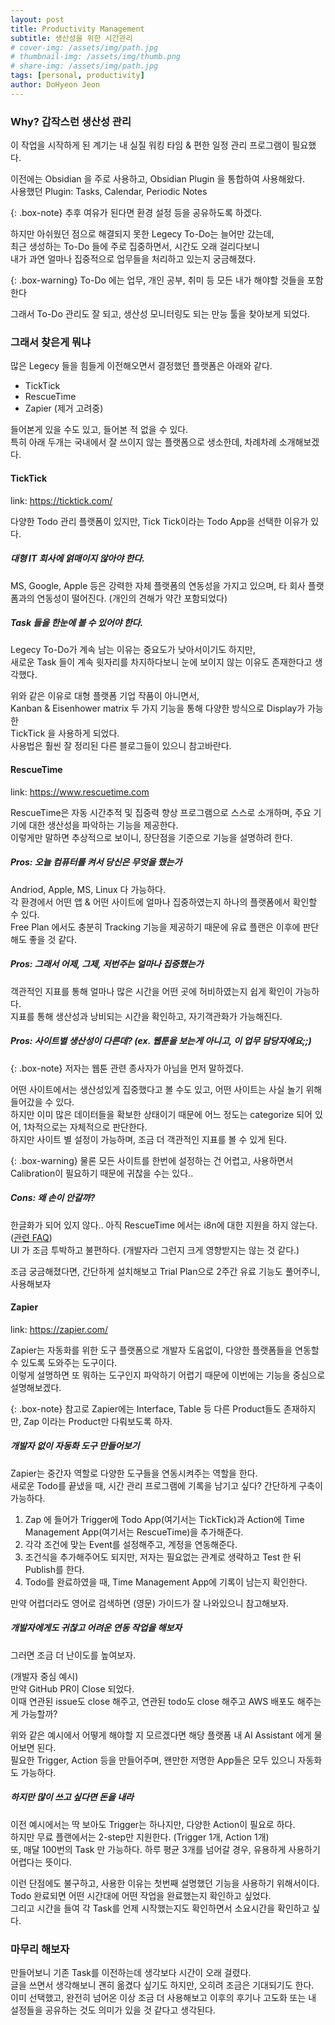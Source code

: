 ```yaml
---
layout: post
title: Productivity Management
subtitle: 생산성을 위한 시간관리
# cover-img: /assets/img/path.jpg
# thumbnail-img: /assets/img/thumb.png
# share-img: /assets/img/path.jpg
tags: [personal, productivity]
author: DoHyeon Jeon
---
```


### Why? 갑작스런 생산성 관리
이 작업을 시작하게 된 계기는 내 실질 워킹 타임 & 편한 일정 관리 프로그램이 필요했다.  

이전에는 Obsidian 을 주로 사용하고, Obsidian Plugin 을 통합하여 사용해왔다.  
사용했던 Plugin: Tasks, Calendar, Periodic Notes  

{: .box-note}
추후 여유가 된다면 환경 설정 등을 공유하도록 하겠다.

하지만 아쉬웠던 점으로 해결되지 못한 Legecy To-Do는 늘어만 갔는데,  
최근 생성하는 To-Do 들에 주로 집중하면서, 시간도 오래 걸리다보니  
내가 과연 얼마나 집중적으로 업무들을 처리하고 있는지 궁금해졌다.  

{: .box-warning}
To-Do 에는 업무, 개인 공부, 취미 등 모든 내가 해야할 것들을 포함한다

그래서 To-Do 관리도 잘 되고, 생산성 모니터링도 되는 만능 툴을 찾아보게 되었다.  


### 그래서 찾은게 뭐냐
많은 Legecy 들을 힘들게 이전해오면서 결정했던 플랫폼은 아래와 같다.    
- TickTick
- RescueTime
- Zapier (제거 고려중)

들어본게 있을 수도 있고, 들어본 적 없을 수 있다.  
특히 아래 두개는 국내에서 잘 쓰이지 않는 플랫폼으로 생소한데, 차례차례 소개해보겠다.  


#### TickTick
link: https://ticktick.com/

다양한 Todo 관리 플랫폼이 있지만, Tick Tick이라는 Todo App을 선택한 이유가 있다.  

##### 대형 IT 회사에 얽매이지 않아야 한다.
MS, Google, Apple 등은 강력한 자체 플랫폼의 연동성을 가지고 있으며, 타 회사 플랫폼과의 연동성이 떨어진다. (개인의 견해가 약간 포함되었다)  

##### Task 들을 한눈에 볼 수 있어야 한다.
Legecy To-Do가 계속 남는 이유는 중요도가 낮아서이기도 하지만,   
새로운 Task 들이 계속 윗자리를 차지하다보니 눈에 보이지 않는 이유도 존재한다고 생각했다.  

위와 같은 이유로 대형 플랫폼 기업 작품이 아니면서,  
Kanban & Eisenhower matrix 두 가지 기능을 통해 다양한 방식으로 Display가 가능한  
TickTick 을 사용하게 되었다.  
사용법은 훨씬 잘 정리된 다른 블로그들이 있으니 참고바란다.  


#### RescueTime
link: https://www.rescuetime.com

RescueTime은 자동 시간추적 및 집중력 향상 프로그램으로 스스로 소개하며, 주요 기기에 대한 생산성을 파악하는 기능을 제공한다.  
이렇게만 말하면 추상적으로 보이니, 장단점을 기준으로 기능을 설명하려 한다.  

##### Pros: 오늘 컴퓨터를 켜서 당신은 무엇을 했는가
Andriod, Apple, MS, Linux 다 가능하다.  
각 환경에서 어떤 앱 & 어떤 사이트에 얼마나 집중하였는지 하나의 플랫폼에서 확인할 수 있다.  
Free Plan 에서도 충분히 Tracking 기능을 제공하기 때문에 유료 플랜은 이후에 판단해도 좋을 것 같다.  
##### Pros: 그래서 어제, 그제, 저번주는 얼마나 집중했는가
객관적인 지표를 통해 얼마나 많은 시간을 어떤 곳에 허비하였는지 쉽게 확인이 가능하다.  
지표를 통해 생산성과 낭비되는 시간을 확인하고, 자기객관화가 가능해진다.  


##### Pros: 사이트별 생산성이 다른데? (ex. 웹툰을 보는게 아니고, 이 업무 담당자에요;;)

{: .box-note}
저자는 웹툰 관련 종사자가 아님을 먼저 말하겠다. 

어떤 사이트에서는 생산성있게 집중했다고 볼 수도 있고, 어떤 사이트는 사실 놀기 위해 들어갔을 수 있다.   
하지만 이미 많은 데이터들을 확보한 상태이기 때문에 어느 정도는 categorize 되어 있어, 1차적으로는 자체적으로 판단한다.  
하지만 사이트 별 설정이 가능하며, 조금 더 객관적인 지표를 볼 수 있게 된다.  

{: .box-warning}
물론 모든 사이트를 한번에 설정하는 건 어렵고, 사용하면서 Calibration이 필요하기 때문에 귀찮을 수는 있다..  

##### Cons: 왜 손이 안갈까?
한글화가 되어 있지 않다.. 아직 RescueTime 에서는 i8n에 대한 지원을 하지 않는다. ([관련 FAQ](https://newrescuetime.helpscoutdocs.com/article/372-what-languages-does-rescuetime-support))  
UI 가 조금 투박하고 불편하다. (개발자라 그런지 크게 영향받지는 않는 것 같다.)  


조금 궁금해졌다면, 간단하게 설치해보고 Trial Plan으로 2주간 유료 기능도 풀어주니, 사용해보자  


#### Zapier
link: https://zapier.com/

Zapier는 자동화를 위한 도구 플랫폼으로 개발자 도움없이, 다양한 플랫폼들을 연동할 수 있도록 도와주는 도구이다.  
이렇게 설명하면 또 뭐하는 도구인지 파악하기 어렵기 때문에 이번에는 기능을 중심으로 설명해보겠다.  

{: .box-note}
참고로 Zapier에는 Interface, Table 등 다른 Product들도 존재하지만, Zap 이라는 Product만 다뤄보도록 하자.  

##### 개발자 없이 자동화 도구 만들어보기
Zapier는 중간자 역할로 다양한 도구들을 연동시켜주는 역할을 한다.  
새로운 Todo를 끝냈을 때, 시간 관리 프로그램에 기록을 남기고 싶다? 간단하게 구축이 가능하다.  

1. Zap 에 들어가 Trigger에 Todo App(여기서는 TickTick)과 Action에 Time Management App(여기서는 RescueTime)을 추가해준다.
2. 각각 조건에 맞는 Event를 설정해주고, 계정을 연동해준다.
3. 조건식을 추가해주어도 되지만, 저자는 필요없는 관계로 생략하고 Test 한 뒤 Publish를 한다.
4. Todo를 완료하였을 때, Time Management App에 기록이 남는지 확인한다.

만약 어렵더라도 영어로 검색하면 (영문) 가이드가 잘 나와있으니 참고해보자.  

##### 개발자에게도 귀찮고 어려운 연동 작업을 해보자
그러면 조금 더 난이도를 높여보자.  

(개발자 중심 예시)   
만약 GitHub PR이 Close 되었다.   
이때 연관된 issue도 close 해주고, 연관된 todo도 close 해주고 AWS 배포도 해주는게 가능할까?  

위와 같은 예시에서 어떻게 해야할 지 모르겠다면 해당 플랫폼 내 AI Assistant 에게 물어보면 된다.  
필요한 Trigger, Action 등을 만들어주며, 왠만한 저명한 App들은 모두 있으니 자동화도 가능하다.  

##### 하지만 많이 쓰고 싶다면 돈을 내라
이전 예시에서는 딱 보아도 Trigger는 하나지만, 다양한 Action이 필요로 하다.  
하지만 무료 플랜에서는 2-step만 지원한다. (Trigger 1개, Action 1개)  
또, 매달 100번의 Task 만 가능하다. 하루 평균 3개를 넘어갈 경우, 유용하게 사용하기 어렵다는 뜻이다.  

이런 단점에도 불구하고, 사용한 이유는 첫번째 설명했던 기능을 사용하기 위해서이다.  
Todo 완료되면 어떤 시간대에 어떤 작업을 완료했는지 확인하고 싶었다.  
그리고 시간을 들여 각 Task를 언제 시작했는지도 확인하면서 소요시간을 확인하고 싶다.  


### 마무리 해보자
만들어보니 기존 Task를 이전하는데 생각보다 시간이 오래 걸렸다.  
글을 쓰면서 생각해보니 괜히 옮겼다 싶기도 하지만, 오히려 조금은 기대되기도 한다.  
이미 선택했고, 완전히 넘어온 이상 조금 더 사용해보고 이후의 후기나 고도화 또는 내 설정들을 공유하는 것도 의미가 있을 것 같다고 생각된다.  